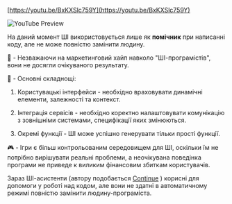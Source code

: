 <!--
date: 2024-05-04T14:10:09
-->


[https://youtu.be/BxKXSlc759Y](https://youtu.be/BxKXSlc759Y)

![YouTube Preview](https://img.youtube.com/vi/BxKXSlc759Y/mqdefault.jpg)



На даний момент ШІ використовується лише як **помічник**  при написанні коду, але не може повністю замінити людину.

🤔 - Незважаючи на маркетинговий хайп навколо "ШІ-програмістів", вони не досягли очікуваного результату.

🚨 - Основні складнощі:

1) Користувацькі інтерфейси - необхідно враховувати динамічні елементи, залежності та контекст.

2) Інтеграція сервісів - необхідно коректно налаштовувати комунікацію з зовнішніми системами, специфікації яких змінюються.

3) Окремі функції - ШІ може успішно генерувати тільки прості функції.

🎮 - Ігри є більш контрольованим середовищем для ШІ, оскільки їм не потрібно вирішувати реальні проблеми, а неочікувана поведінка програми не приведе к виликим фінансовим збиткам користувачів.

Зараз ШІ-асистенти (автору подобається [Continue](https://www.continue.dev/) ) корисні для допомоги у роботі над кодом, але вони не здатні в автоматичному режимі повністю замінити людину-програміста.